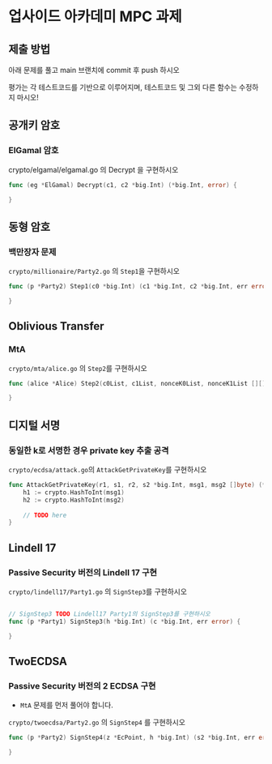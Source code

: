 # 업사이드 아카데미 MPC 과제

## 제출 방법
아래 문제를 풀고 main 브랜치에 commit 후 push 하시오

평가는 각 테스트코드를 기반으로 이루어지며, 테스트코드 및 그외 다른 함수는 수정하지 마시오!

## 공개키 암호
### ElGamal 암호
crypto/elgamal/elgamal.go 의 Decrypt 을 구현하시오
```go
func (eg *ElGamal) Decrypt(c1, c2 *big.Int) (*big.Int, error) {

}
```

## 동형 암호
### 백만장자 문제

`crypto/millionaire/Party2.go` 의 `Step1`을 구현하시오

```go
func (p *Party2) Step1(c0 *big.Int) (c1 *big.Int, c2 *big.Int, err error) {

}
```

## Oblivious Transfer
### MtA

`crypto/mta/alice.go` 의 `Step2`를 구현하시오
```go
func (alice *Alice) Step2(c0List, c1List, nonceK0List, nonceK1List [][]byte) (*big.Int, error) {

}
```


## 디지털 서명

### 동일한 k로 서명한 경우 private key 추출 공격

`crypto/ecdsa/attack.go`의 `AttackGetPrivateKey`를 구현하시오

```go
func AttackGetPrivateKey(r1, s1, r2, s2 *big.Int, msg1, msg2 []byte) (*secp256k1.PrivateKey, error) {
	h1 := crypto.HashToInt(msg1)
	h2 := crypto.HashToInt(msg2)
	
	// TODO here	
}
```

## Lindell 17

### Passive Security 버전의 Lindell 17 구현

`crypto/lindell17/Party1.go` 의 `SignStep3`를 구현하시오

```go

// SignStep3 TODO Lindell17 Party1의 SignStep3를 구현하시오
func (p *Party1) SignStep3(h *big.Int) (c *big.Int, err error) {

}

```

## TwoECDSA
### Passive Security 버전의 2 ECDSA 구현

- `MtA` 문제를 먼저 풀어야 합니다.

`crypto/twoecdsa/Party2.go` 의 `SignStep4` 를 구현하시오

```go
func (p *Party2) SignStep4(z *EcPoint, h *big.Int) (s2 *big.Int, err error) {

}
```

